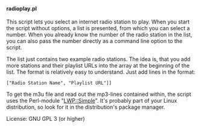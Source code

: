 #### radioplay.pl

This script lets you select an internet radio station to play.
When you start the script without options, a list is presented, from which you can
select a number.
When you already know the number of the radio station in the list, you can also pass the number directly as a command line option to the script.

The list just contains two example radio stations. The idea is, that you add more stations and their
playlist URLs into the array at the beginning of the list. The format is relatively easy to understand.
Just add lines in the format:

`["Radio Station Name", "Playlist URL"]]`

To get the m3u file and read out the mp3-lines contained within, the script uses the Perl-module "[LWP::Simple](
https://metacpan.org/pod/LWP::Simple)". It's probably part of your Linux distribution, so look for it in the distribution's package manager.

License: GNU GPL 3 (or higher)
